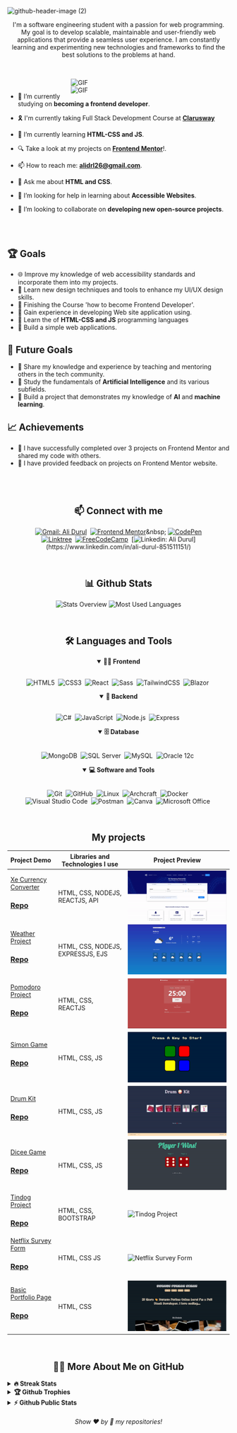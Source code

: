 <!-- Banner 20232A -->

![github-header-image (2)](https://user-images.githubusercontent.com/80897590/236746270-bd4ed777-9574-4840-adca-785d99f68aa7.png)

<p align="center">
I'm a software engineering student with a passion for web programming. My goal is to develop scalable, maintainable and user-friendly web applications that provide a seamless user experience. I am constantly learning and experimenting new technologies and frameworks to find the best solutions to the problems at hand. 
</p>

##
<br>

<!--- Web illustrations by Storyset ( https://storyset.com/web ) --->
<img align="right" alt="GIF" src="https://user-images.githubusercontent.com/90595158/224520261-cac35362-4a70-4108-85c8-260ac8e0b0bd.svg#gh-dark-mode-only" width="360px"/>
<img align="right" alt="GIF" src="https://user-images.githubusercontent.com/90595158/224520109-e00b8f1e-08c9-4316-9920-ea4e88701a61.svg#gh-light-mode-only" width="360px"/>


<br>



- 🔭 I’m currently studying on **becoming a frontend developer**.

- 🎗️ I'm currently taking Full Stack Development Course at [**Clarusway**](https://clarusway.com/full-stack-developer/)

- 🌱 I’m currently learning **HTML-CSS and JS**.

- 🔍 Take a look at my projects on [**Frontend Mentor**](https://www.frontendmentor.io/profile/DURUL-26)!.

- 📫 How to reach me: **alidrl26@gmail.com**.

- 💬 Ask me about **HTML and CSS**.

- 🤝 I’m looking for help in learning about **Accessible Websites**.

- 👯 I’m looking to collaborate on **developing new open-source projects**.


<br>
<br>

## 🏆 Goals
- 🌐 Improve my knowledge of web accessibility standards and incorporate them into my projects.
- 🎨 Learn new design techniques and tools to enhance my UI/UX design skills.
- 🏁 Finishing the Course 'how to become Frontend Developer'.
- 🚀 Gain experience in developing Web site application using.
- 📖 Learn the of **HTML-CSS and JS** programming languages
- 📱 Build a simple web applications.


## 🎯 Future Goals

- 🌟 Share my knowledge and experience by teaching and mentoring others in the tech community.
- 🧠 Study the fundamentals of **Artificial Intelligence** and its various subfields.
- 🤖 Build a project that demonstrates my knowledge of **AI** and **machine learning**.

## 📈 Achievements

- 🎉 I have successfully completed over 3 projects on Frontend Mentor and shared my code with others.
- 🤝 I have provided feedback on projects on Frontend Mentor website.


#

<br>

<h2 align="center">📫 Connect with me</h2>

<div align = "center">
    
[![Gmail: Ali Durul](https://img.shields.io/badge/-gmail-red?style=for-the-badge&logo=Gmail&logoColor=white&link=mailto:alidrl26@gmail.com)](mailto:alidrl26@gmail.com)&nbsp;
[![Frontend Mentor](https://img.shields.io/badge/-Frontend%20Mentor-5F3DC4?style=for-the-badge&logo=FrontendMentor&logoColor=white&link=https://www.frontendmentor.io/profile/DURUL-26)]([https://www.frontendmentor.io/profile/DURUL-26](https://www.frontendmentor.io/profile/DURUL-26))&nbsp;
[![CodePen](https://img.shields.io/badge/-CodePen-000000?style=for-the-badge&logo=CodePen&logoColor=white&link=)]()
<br>
[![Linktree](https://img.shields.io/badge/-Linktree-39e09b?&style=for-the-badge&logo=linktree&logoColor=white&link=)]()&nbsp;
[![FreeCodeCamp](https://img.shields.io/badge/-FreeCodeCamp-0A0A23?style=for-the-badge&logo=FreeCodeCamp&logoColor=white&link=)]()&nbsp;
[![Linkedin: Ali Durul](https://img.shields.io/badge/-linkedin-blue?style=for-the-badge&logo=Linkedin&logoColor=white&link=[https://www.linkedin.com/in/melvin-aguilar-dev](https://www.linkedin.com/in/ali-durul-851511151/))](https://www.linkedin.com/in/ali-durul-851511151/)
  
</div>

<br>
<h2 align="center">📊 Github Stats</h2>

<div align = "center">

![Stats Overview](https://raw.githubusercontent.com/AliDurul/github-stats/master/generated/overview.svg#gh-dark-mode-only)
![Most Used Languages](https://raw.githubusercontent.com/AliDurul/github-stats/master/generated/languages.svg#gh-dark-mode-only)

</div>
<br>



<div align = "center">

<h2 align="center">🛠️ Languages and Tools</h2>

<details open>
<summary><b>🏄‍♂️ Frontend</b></summary>
<br>
  
![HTML5](https://img.shields.io/badge/-HTML5-E34F26?style=for-the-badge&logo=html5&logoColor=white)&nbsp;
![CSS3](https://img.shields.io/badge/-CSS3-1572B6?style=for-the-badge&logo=css3)&nbsp;
![React](https://img.shields.io/badge/-React-%23404d59?style=for-the-badge&logo=react)&nbsp;
![Sass](https://img.shields.io/badge/-Sass-CC6699?style=for-the-badge&logo=sass&logoColor=white)&nbsp;
![TailwindCSS](https://img.shields.io/badge/-Tailwind_CSS-38B2AC?style=for-the-badge&logo=tailwind-css&logoColor=white)&nbsp;
![Blazor](https://img.shields.io/badge/-Blazor-512BD4?style=for-the-badge&logo=blazor&logoColor=white)&nbsp;
</details>

<details open>
<summary><b>🧰 Backend</b></summary>
<br>

![C#](https://img.shields.io/badge/-C%23-239120?style=for-the-badge&logo=c-sharp&logoColor=white)&nbsp;
![JavaScript](https://img.shields.io/badge/Javascript-F7DF1E.svg?style=for-the-badge&logo=javascript&logoColor=black)&nbsp;
![Node.js](https://img.shields.io/badge/node.js-339933.svg?style=for-the-badge&logo=nodedotjs&logoColor=white)&nbsp;
![Express](https://img.shields.io/badge/express-000000.svg?style=for-the-badge&logo=express&logoColor=white)&nbsp;
</details>

<details open>
<summary><b>🗄️ Database</b></summary>
<br>

![MongoDB](https://img.shields.io/badge/-MongoDB-47A248?style=for-the-badge&logo=mongodb&logoColor=white)&nbsp;
![SQL Server](https://img.shields.io/badge/-SQL%20Server-CC2927?style=for-the-badge&logo=microsoft-sql-server&logoColor=white)&nbsp;
![MySQL](https://img.shields.io/badge/-MySQL-00000F?style=for-the-badge&logo=mysql)&nbsp;
![Oracle 12c](https://img.shields.io/badge/-Oracle%2012c-F80000?style=for-the-badge&logo=oracle&logoColor=white)&nbsp;
</details>

<details open>
<summary><b>💻 Software and Tools</b></summary>
<br>

![Git](https://img.shields.io/badge/-Git-F05032?style=for-the-badge&logo=git&logoColor=white)&nbsp;
![GitHub](https://img.shields.io/badge/-GitHub-181717?style=for-the-badge&logo=github)&nbsp;
![Linux](https://img.shields.io/badge/-Linux-FCC624?style=for-the-badge&logo=linux&logoColor=black)&nbsp;
![Archcraft](https://img.shields.io/badge/Archcraft-%23404d59?style=for-the-badge&logo=archlinux&logoColor=%#1793D1)&nbsp;
![Docker](https://img.shields.io/badge/-Docker-2496ED?style=for-the-badge&logo=docker&logoColor=white)&nbsp;
<br>
![Visual Studio Code](https://img.shields.io/badge/-VSCODE-007ACC?style=for-the-badge&&logo=visual-studio-code&logoColor=white)&nbsp;
![Postman](https://img.shields.io/badge/-Postman-FF6C37?style=for-the-badge&logo=postman&logoColor=white)&nbsp;
![Canva](https://img.shields.io/badge/-Canva-00C4CC?style=for-the-badge&logo=canva&logoColor=white)&nbsp;
![Microsoft Office](https://img.shields.io/badge/-MS%20Office-D83B01?style=for-the-badge&logo=microsoft-office&logoColor=white)&nbsp;
</details>

</div>
<br>
<h2 align="center"> My projects</h2>


  Project Demo       |Libraries and Technologies I use     |Project Preview   
:-------------------------|-------------------------|-------------------------
[Xe Currency Converter](https://delicate-cactus-177fe6.netlify.app/) <h3>[Repo](https://github.com/DurmusFurkanOzkan/currency_converter)</h3> | HTML, CSS, NODEJS, REACTJS, API |![currency_converter](https://github.com/DurmusFurkanOzkan/currency_converter/blob/master/currency_gif.gif)
[Weather Project]() <h3>[Repo](https://github.com/DurmusFurkanOzkan/WeatherProject)</h3> | HTML, CSS, NODEJS, EXPRESSJS, EJS |![Weather Project](https://github.com/DurmusFurkanOzkan/WeatherProject/blob/main/Weather_Project_Gif.gif)
[Pomodoro Project](https://beautiful-torrone-52c4e9.netlify.app/) <h3>[Repo](https://github.com/DurmusFurkanOzkan/Pomodoro_Project)</h3> | HTML, CSS, REACTJS |![Pomodoro Project](https://github.com/DurmusFurkanOzkan/Pomodoro_Project/blob/main/Pomodoro_Gif.gif)
[Simon Game](https://idyllic-rolypoly-798e83.netlify.app/) <h3>[Repo](https://github.com/DurmusFurkanOzkan/SimonGame)</h3> | HTML, CSS, JS |![Simon Game](https://github.com/DurmusFurkanOzkan/SimonGame/blob/main/Simon_Game_Gif.gif)
[Drum Kit](https://lively-brioche-f02716.netlify.app/) <h3>[Repo](https://github.com/DurmusFurkanOzkan/DrumKit)</h3> | HTML, CSS, JS |![Drum Kit](https://github.com/DurmusFurkanOzkan/DrumKit/blob/main/Drum_Kit_Gif.gif)
[Dicee Game](https://sparkly-profiterole-cfb566.netlify.app/) <h3>[Repo](https://github.com/DurmusFurkanOzkan/Dicee_Game)</h3> | HTML, CSS, JS | ![Dicee Game](https://github.com/DurmusFurkanOzkan/Dicee_Game/blob/main/Dicee_Game_Gif.gif)
[Tindog Project](https://dulcet-jelly-104d12.netlify.app/) <h3>[Repo](https://github.com/DurmusFurkanOzkan/TindogProject)</h3> | HTML, CSS, BOOTSTRAP | ![Tindog Project](https://github.com/DurmusFurkanOzkan/TinDogProject/blob/main/Tindog_Gif.gif)
[Netflix Survey Form](https://master--subtle-bublanina-8cf6c4.netlify.app/) <h3>[Repo](https://github.com/DurmusFurkanOzkan/Netflix_Survey_Form)</h3> | HTML, CSS JS |![Netflix Survey Form](https://github.com/DurmusFurkanOzkan/Netflix_Survey_Form/blob/master/netlify_survey_form_gif.gif)
[Basic Portfolio Page](https://durmusfurkanozkan.github.io/Basic_Portfolio_Page/) <h3>[Repo](https://github.com/DurmusFurkanOzkan/Basic_Portfolio_Page)</h3> | HTML, CSS |![Basic_Portfolio_Page](https://github.com/DurmusFurkanOzkan/Basic_Portfolio_Page/blob/master/basic_portfolio_page.gif)

<br>

<h2 align="center">👨‍💻 More About Me on GitHub</h2>


<details>
<summary><b>🔥 Streak Stats</b></summary>
<br>
<p align="center">
<img src="http://github-readme-streak-stats.herokuapp.com?user=AliDurul&theme=radical&hide_border=true" alt="AliDurul" width="390"/>
</p>
</details>

<details>
<summary><b>🏆 Github Trophies</b></summary>
<br>
<p align="center">
<img src="https://github-profile-trophy.vercel.app/?username=AliDurul&theme=discord" alt="AliDurul" />
</p>
</details>


<details>
<summary><b>⚡ Github Public Stats</b></summary>
<br>
<p align="center">
<img src="https://github-readme-stats.vercel.app/api?username=AliDurul&show_icons=true&theme=radical&count_private=true" alt="AliDurul" width="420"/>&nbsp;<img src="https://github-readme-stats.vercel.app/api/top-langs/?username=AliDurul&layout=compact&theme=radical" alt="AliDurul" height="165">
</p>
<img src="https://visitor-badge.glitch.me/badge?page_id=AliDurul.AliDurul">
</details>
  
  
<h6 align="center">Show ❤️ by 🌟 my repositories!</h6>
